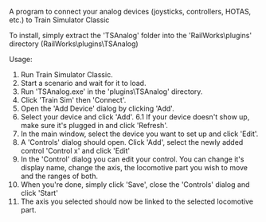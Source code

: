 A program to connect your analog devices (joysticks, controllers, HOTAS, etc.) to Train Simulator Classic

To install, simply extract the 'TSAnalog' folder into the 'RailWorks\plugins\' directory (RailWorks\plugins\TSAnalog)

Usage:
1. Run Train Simulator Classic.
2. Start a scenario and wait for it to load.
3. Run 'TSAnalog.exe' in the 'plugins\TSAnalog' directory.
4. Click 'Train Sim' then 'Connect'.
5. Open the 'Add Device' dialog by clicking 'Add'.
6. Select your device and click 'Add'.
6.1 If your device doesn't show up, make sure it's plugged in and click 'Refresh'.
7. In the main window, select the device you want to set up and click 'Edit'.
8. A 'Controls' dialog should open. Click 'Add', select the newly added control 'Control x' and click 'Edit'
9. In the 'Control' dialog you can edit your control. You can change it's display name, change the axis, the locomotive part you wish to move and the ranges of both.
10. When you're done, simply click 'Save', close the 'Controls' dialog and click 'Start'
11. The axis you selected should now be linked to the selected locomotive part.

